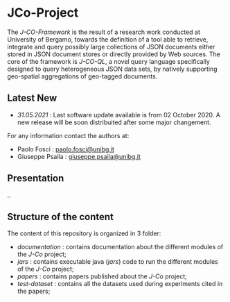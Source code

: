 # JCo-Project
The _J-CO-Framework_ is the result of a research work conducted at University of Bergamo, towards the definition of a tool able to retrieve, integrate and query possibly large collections of JSON documents either stored in JSON document stores or directly provided by Web sources.
The core of the framework is _J-CO-QL_, a novel query language specifically designed to query heterogeneous JSON data sets, by natively supporting geo-spatial aggregations of geo-tagged documents.

## Latest New
  * _31.05.2021_ : Last software update available is from 02 October 2020. A new release will be soon distribuited after some major changement.

For any information contact the authors at:
  * Paolo Fosci : paolo.fosci@unibg.it
  * Giuseppe Psaila : giuseppe.psaila@unibg.it


## Presentation
..


## Structure of the content
The content of this repository is organized in 3 folder:
 * _documentation_ : contains documentation about the different modules of the _J-Co_ project;
 * _jars_ : contains executable java (_jars_) code to run the different modules of the _J-Co_ project; 
 * _papers_ : contains papers published about the _J-Co_ project;
 * _test-dataset_ : contains all the datasets used during experiments cited in the papers;
